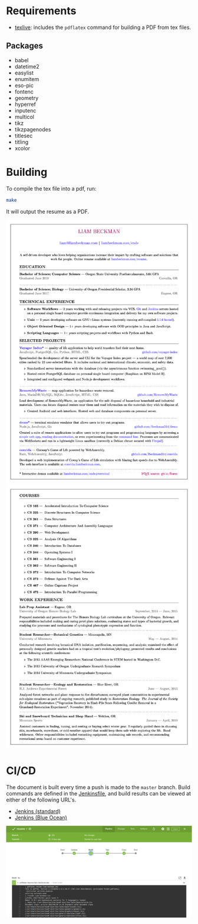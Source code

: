 # Requirements

- [texlive](http://www.tug.org/texlive/): includes the `pdflatex` command for building a PDF from tex files.

## Packages 

- babel
- datetime2
- easylist
- enumitem
- eso-pic
- fontenc
- geometry
- hyperref
- inputenc
- multicol
- tikz
- tikzpagenodes
- titlesec
- titling
- xcolor

# Building

To compile the tex file into a pdf, run:

```sh
make
```

It will output the resume as a PDF.

![Second page of resume.](./resume-liam-beckman-0.png)
![First page of resume.](./resume-liam-beckman-1.png)

# CI/CD

The document is built every time a push is made to the `master` branch. Build commands are defined in the [Jenkinsfile](./Jenkinsfile), and build results can be viewed at either of the following URL's.

- [Jenkins (standard)](https://liambeckman.com/jenkins/job/resume/)
- [Jenkins (Blue Ocean)](https://liambeckman.com/jenkins/blue/organizations/jenkins/resume/activity)

[![Screenshot of resume in Jenkins](./build.png)](https://liambeckman.com/jenkins/blue/organizations/jenkins/resume/)

